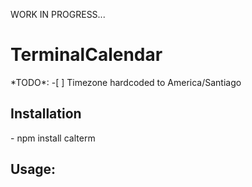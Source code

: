 WORK IN PROGRESS...
<h1>TerminalCalendar</h1>
*TODO*:
-[ ] Timezone hardcoded to America/Santiago

<h2>Installation</h2>
- npm install calterm

<h2> Usage:</h2>
